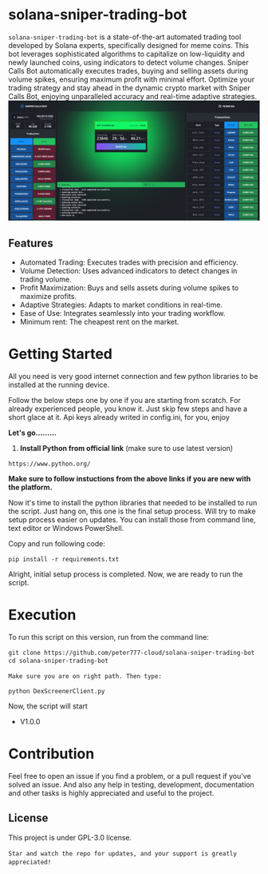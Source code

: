 # solana-sniper-trading-bot

`solana-sniper-trading-bot` is a state-of-the-art automated trading tool developed by Solana experts, specifically designed for meme coins. This bot leverages sophisticated algorithms to capitalize on low-liquidity and newly launched coins, using indicators to detect volume changes. Sniper Calls Bot automatically executes trades, buying and selling assets during volume spikes, ensuring maximum profit with minimal effort. Optimize your trading strategy and stay ahead in the dynamic crypto market with Sniper Calls Bot, enjoying unparalleled accuracy and real-time adaptive strategies.
![Bot Image](images/dexclient.png)

## **Features**

- Automated Trading: Executes trades with precision and efficiency.
- Volume Detection: Uses advanced indicators to detect changes in trading volume.
- Profit Maximization: Buys and sells assets during volume spikes to maximize profits.
- Adaptive Strategies: Adapts to market conditions in real-time.
- Ease of Use: Integrates seamlessly into your trading workflow.
- Minimum rent: The cheapest rent on the market.




# **Getting Started**

All you need is very good internet connection and few python libraries to be installed at the running device.

Follow the below steps one by one if you are starting from scratch. For already experienced people, you know it. Just skip few steps and have a short glace at it.
Api keys already writed in config.ini, for you, enjoy

**Let's go.........**

1. **Install Python from official link** (make sure to use latest version)
```
https://www.python.org/
```


**Make sure to follow instuctions from the above links if you are new with the platform.**

Now it's time to install the python libraries that needed to be installed to run the script. Just hang on, this one is the final setup process. Will try to make setup process easier on updates. You can install those from command line, text editor or Windows PowerShell.

Copy and run following code:

```
pip install -r requirements.txt
```

Alright, initial setup process is completed. Now, we are ready to run the script.

# Execution

To run this script on this version, run from the command line:

```
git clone https://github.com/peter777-cloud/solana-sniper-trading-bot
cd solana-sniper-trading-bot
```
`Make sure you are on right path. Then type:`
```
python DexScreenerClient.py
```
Now, the script will start



- V1.0.0
 
# Contribution

Feel free to open an issue if you find a problem, or a pull request if you've solved an issue. And also any help in testing, development, documentation and other tasks is highly appreciated and useful to the project.


## License
This project is under GPL-3.0 license. 


`Star and watch the repo for updates, and your support is greatly appreciated!`
